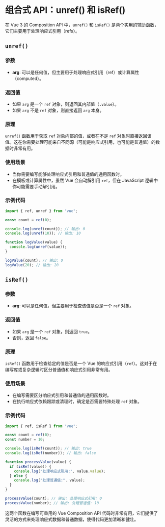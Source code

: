 # 组合式 API：unref() 和 isRef()

在 Vue 3 的 Composition API 中，`unref()` 和 `isRef()` 是两个实用的辅助函数，它们主要用于处理响应式引用（refs）。

## `unref()`

### 参数

- **arg**: 可以是任何值，但主要用于处理响应式引用（ref）或计算属性（computed）。

### 返回值

- 如果 `arg` 是一个 `ref` 对象，则返回其内部值（`.value`）。
- 如果 `arg` 不是 `ref` 对象，则直接返回 `arg` 本身。

### 原理

`unref()` 函数用于获取 `ref` 对象内部的值，或者在不是 `ref` 对象时直接返回该值。这在你需要处理可能来自不同源（可能是响应式引用，也可能是普通值）的数据时非常有用。

### 使用场景

- 当你需要编写能够处理响应式引用和普通值的通用函数时。
- 在模板或计算属性中，虽然 Vue 会自动解引用 `ref`，但在 JavaScript 逻辑中你可能需要手动解引用。

### 示例代码

```javascript
import { ref, unref } from "vue";

const count = ref(0);

console.log(unref(count)); // 输出: 0
console.log(unref(10)); // 输出: 10

function logValue(value) {
  console.log(unref(value));
}

logValue(count); // 输出: 0
logValue(20); // 输出: 20
```

## `isRef()`

### 参数

- **arg**: 可以是任何值，但主要用于检查该值是否是一个 `ref` 对象。

### 返回值

- 如果 `arg` 是一个 `ref` 对象，则返回 `true`。
- 否则，返回 `false`。

### 原理

`isRef()` 函数用于检查给定的值是否是一个 Vue 的响应式引用（`ref`）。这对于在编写库或复杂逻辑时区分普通值和响应式引用非常有用。

### 使用场景

- 在编写需要区分响应式引用和普通值的通用函数时。
- 在执行响应式依赖跟踪或清理时，确定是否需要特殊处理 `ref` 对象。

### 示例代码

```javascript
import { ref, isRef } from "vue";

const count = ref(0);
const number = 10;

console.log(isRef(count)); // 输出: true
console.log(isRef(number)); // 输出: false

function processValue(value) {
  if (isRef(value)) {
    console.log("处理响应式引用:", value.value);
  } else {
    console.log("处理普通值:", value);
  }
}

processValue(count); // 输出: 处理响应式引用: 0
processValue(number); // 输出: 处理普通值: 10
```

这两个函数在编写可重用的 Vue Composition API 代码时非常有用，它们提供了灵活的方式来处理响应式数据和普通数据，使得代码更加清晰和健壮。
